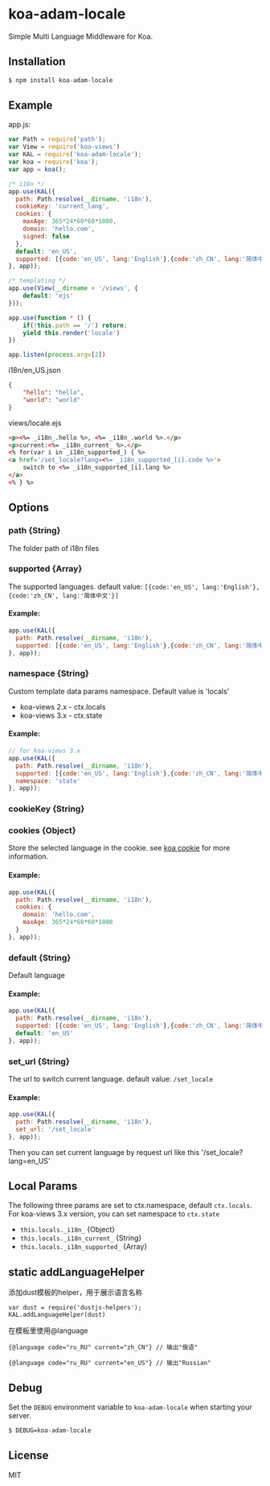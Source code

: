 # koa-adam-locale

 Simple Multi Language Middleware for Koa.

## Installation

```js
$ npm install koa-adam-locale
```

## Example
app.js:

```js
var Path = require('path');
var View = require('koa-views')
var KAL = require('koa-adam-locale');
var koa = require('koa');
var app = koa();

/* i18n */
app.use(KAL({
  path: Path.resolve(__dirname, 'i18n'),
  cookieKey: 'current_lang',
  cookies: {
    maxAge: 365*24*60*60*1000,
    domain: 'hello.com',
    signed: false
  },
  default: 'en_US',
  supported: [{code:'en_US', lang:'English'},{code:'zh_CN', lang:'简体中文'}]
}, app));

/* templating */
app.use(View(__dirname + '/views', {
	default: 'ejs'
}));

app.use(function * () {
	if(!this.path == '/') return;
	yield this.render('locale')
})

app.listen(process.argv[2])
```
i18n/en_US.json
```json
{
	"hello": "hello",
	"world": "world"
}
```
views/locale.ejs

```html
<p><%= _i18n_.hello %>, <%= _i18n_.world %>.</p>
<p>current:<%= _i18n_current_ %>.</p>
<% for(var i in _i18n_supported_) { %>
<a href='/set_locale?lang=<%= _i18n_supported_[i].code %>'>
	switch to <%= _i18n_supported_[i].lang %>
</a>
<% } %>
```

## Options

### path {String}
The folder path of i18n files
### supported {Array}
The supported languages. default value: `[{code:'en_US', lang:'English'},{code:'zh_CN', lang:'简体中文'}]`
#### Example:
```js
app.use(KAL({
  path: Path.resolve(__dirname, 'i18n'),
  supported: [{code:'en_US', lang:'English'},{code:'zh_CN', lang:'简体中文'}]
}, app));
```



### namespace {String}
Custom template data params namespace. Default value is 'locals'  

* koa-views 2.x - ctx.locals
* koa-views 3.x - ctx.state

#### Example: 
```js
// for koa-views 3.x
app.use(KAL({
  path: Path.resolve(__dirname, 'i18n'),
  supported: [{code:'en_US', lang:'English'},{code:'zh_CN', lang:'简体中文'}],
  namespace: 'state'
}, app));
```

### cookieKey {String}


### cookies {Object}
Store the selected language in the cookie. see [koa cookie](http://koajs.com/#ctx-cookies-set-name-value-options-) for more information.
#### Example: 
```js
app.use(KAL({
  path: Path.resolve(__dirname, 'i18n'),
  cookies: {
    domain: 'hello.com',
    maxAge: 365*24*60*60*1000
  }
}, app));
```




### default {String}
Default language
#### Example:
```js
app.use(KAL({
  path: Path.resolve(__dirname, 'i18n'),
  supported: [{code:'en_US', lang:'English'},{code:'zh_CN', lang:'简体中文'}],
  default: 'en_US'
}, app));

```



### set_url {String}
The url to switch current language. default value: `/set_locale`
#### Example:
```js
app.use(KAL({
  path: Path.resolve(__dirname, 'i18n'),
  set_url: '/set_locale'
}, app));

```
Then you can set current language by request url like this '/set_locale?lang=en_US'


## Local Params
The following three params are set to ctx.namespace, default `ctx.locals`. For koa-views 3.x version, you can set namespace to `ctx.state`
- `this.locals._i18n_` {Object}
- `this.locals._i18n_current_` {String}
- `this.locals._i18n_supported_` {Array}

## static addLanguageHelper
添加dust模板的helper，用于展示语言名称

```
var dust = require('dustjs-helpers');
KAL.addLanguageHelper(dust)
```

在模板里使用@language

```
{@language code="ru_RU" current="zh_CN"} // 输出"俄语"

{@language code="ru_RU" current="en_US"} // 输出"Russian"
```

## Debug

Set the `DEBUG` environment variable to `koa-adam-locale` when starting your server.

```bash
$ DEBUG=koa-adam-locale
```

## License

  MIT
